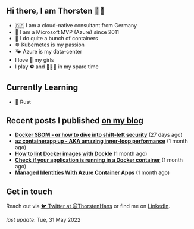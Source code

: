 ## Hi there, I am Thorsten 👋🏼

- 🇩🇪 I am a cloud-native consultant from Germany
- 🔷 I am a Microsoft MVP (Azure) since 2011
- 🐳 I do quite a bunch of containers
- ☸️ Kubernetes is my passion
- 🌤 Azure is my data-center
- I love 💞 my girls
- I play ⚽️ and 🏃🏻‍♂️ in my spare time

## Currently Learning

- 🦀 Rust

## Recent posts I published [on my blog](https://thorsten-hans.com)

- **[Docker SBOM - or how to dive into shift-left security](https://www.thorsten-hans.com/docker-sbom-dive-into-shift-left-security/)** (27 days ago)
- **[az containerapp up - AKA amazing inner-loop performance](https://www.thorsten-hans.com/az-containerapp-aka-amazing-loop-performance/)** (1 month ago)
- **[How to lint Docker images with Dockle](https://www.thorsten-hans.com/lint-docker-images-with-dockle/)** (1 month ago)
- **[Check if your application is running in a Docker container](https://www.thorsten-hans.com/check-if-application-is-running-in-docker-container/)** (1 month ago)
- **[Managed Identities With Azure Container Apps](https://www.thorsten-hans.com/managed-identities-with-azure-container-apps/)** (1 month ago)

## Get in touch

Reach out via [🐦 Twitter at @ThorstenHans](https://twitter.com/ThorstenHans) or find me on [LinkedIn](https://linkedin.com/in/ThorstenHans).

_last update_: Tue, 31 May 2022
